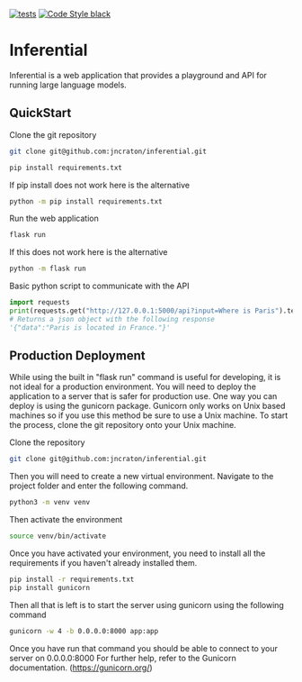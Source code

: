 [![tests](https://github.com/jncraton/inferential/actions/workflows/unit-tests.yml/badge.svg)](https://github.com/jncraton/inferential/actions/workflows/unit-tests.yml)
[![Code Style black](https://img.shields.io/badge/code%20style-black-000000.svg)](https://github.com/psf/black)

Inferential
===========

Inferential is a web application that provides a playground and API for running large language models.

## QuickStart

Clone the git repository

```sh
git clone git@github.com:jncraton/inferential.git
```

```sh
pip install requirements.txt
```

If pip install does not work here is the alternative

```sh
python -m pip install requirements.txt
```

Run the web application

```sh
flask run
```

If this does not work here is the alternative

```sh
python -m flask run
```

Basic python script to communicate with the API

```python
import requests
print(requests.get("http://127.0.0.1:5000/api?input=Where is Paris").text)
# Returns a json object with the following response
'{"data":"Paris is located in France."}'
```

## Production Deployment

While using the built in "flask run" command is useful for developing, it is not ideal for a production environment.
You will need to deploy the application to a server that is safer for production use. One way you can deploy is using the gunicorn package. Gunicorn only works on Unix based machines so if you use this method be sure to use a
Unix machine. To start the process, clone the git repository onto your Unix machine.

Clone the repository

```sh
git clone git@github.com:jncraton/inferential.git
```

Then you will need to create a new virtual environment. Navigate to the project folder and enter the following command.

```sh
python3 -m venv venv
```

Then activate the environment

```sh
source venv/bin/activate
```

Once you have activated your environment, you need to install all the requirements if you haven't already installed them.

```sh
pip install -r requirements.txt
pip install gunicorn
```

Then all that is left is to start the server using gunicorn using the following command

```sh
gunicorn -w 4 -b 0.0.0.0:8000 app:app
```

Once you have run that command you should be able to connect to your server on 0.0.0.0:8000
For further help, refer to the Gunicorn documentation. (https://gunicorn.org/)
